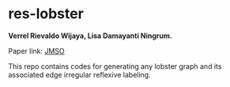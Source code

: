 # res-lobster
**Verrel Rievaldo Wijaya, Lisa Damayanti Ningrum.**

Paper link: [JMSO](https://jurnalmipa.unri.ac.id/jomso/index.php/files/article/view/7)    

This repo contains codes for generating any lobster graph and its associated edge irregular reflexive labeling.
